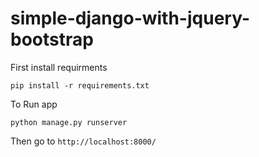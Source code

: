# simple-django-with-jquery-bootstrap

First install requirments

`pip install -r requirements.txt`

To Run app

`python manage.py runserver`

Then go to `http://localhost:8000/`
